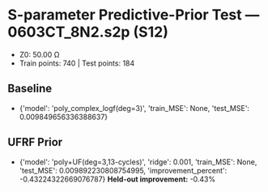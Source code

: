 # S-parameter Predictive-Prior Test — 0603CT_8N2.s2p (S12)
- Z0: 50.00 Ω
- Train points: 740  |  Test points: 184

## Baseline
- {'model': 'poly_complex_logf(deg=3)', 'train_MSE': None, 'test_MSE': 0.009849656336388637}

## UFRF Prior
- {'model': 'poly+UF(deg=3,13-cycles)', 'ridge': 0.001, 'train_MSE': None, 'test_MSE': 0.009892230808754995, 'improvement_percent': -0.43224322669076787}
**Held-out improvement:** -0.43%